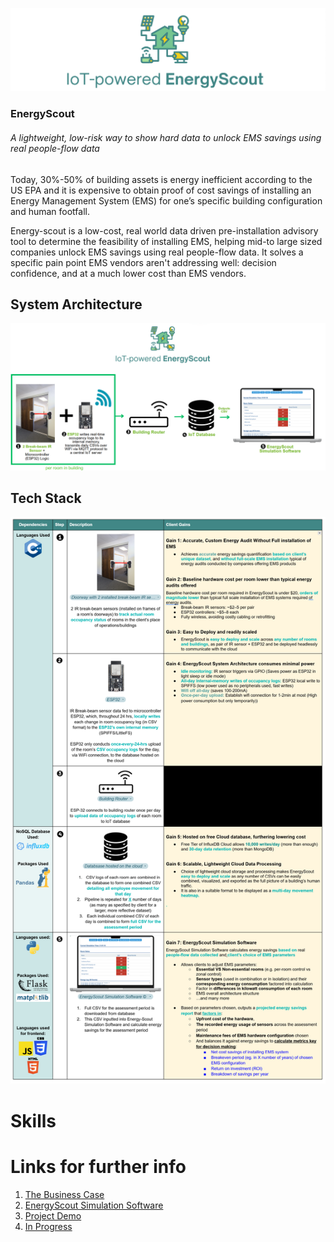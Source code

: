 ![alt text](pictures/banner.png)

### EnergyScout
###### A lightweight, low-risk way to show hard data to unlock EMS savings using real people-flow data

Today, 30%-50% of building assets is energy inefficient according to the US EPA and it is expensive to obtain proof of cost savings of installing an Energy Management System (EMS) for one’s specific building configuration and human footfall.

Energy-scout is a low-cost, real world data driven pre-installation advisory tool to determine the feasibility of installing EMS, helping mid-to large sized companies unlock EMS savings using real people-flow data. It solves a specific pain point EMS vendors aren't addressing well: decision confidence, and at a much lower cost than EMS vendors.

## System Architecture

![alt text](pictures/system_architecture.png)

## Tech Stack

![alt text](pictures/Table_1.png)

# Skills


# Links for further info
1. [The Business Case](markdownpages/BusinessCase.md)
2. [EnergyScout Simulation Software](markdownpages/details.md)
3. [Project Demo](markdownpages/ProjectDemo.md)
4. [In Progress](markdownpages/InProgress.md)

